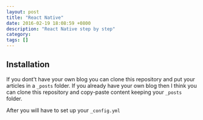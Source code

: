 ```yaml
---
layout: post
title: "React Native"
date: 2016-02-19 18:08:59 +0800
description: "React Native step by step"
category: 
tags: []
---
```


## Installation

If you dont't have your own blog you can clone this repository and put your articles in a `_posts` folder.
If you already have your own blog then I think you can clone this repository and copy-paste content keeping your `_posts` folder.

After you will have to set up your `_config.yml`

